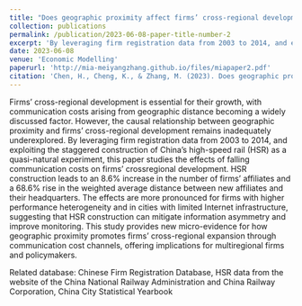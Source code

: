 ```yaml
---
title: "Does geographic proximity affect firms’ cross-regional development? Evidence from high-speed rail construction in China"
collection: publications
permalink: /publication/2023-06-08-paper-title-number-2
excerpt: 'By leveraging firm registration data from 2003 to 2014, and exploiting the staggered construction of China’s high-speed rail (HSR) as a quasi-natural experiment, this paper studies the effects of falling communication costs on firms’ cross-regional development.'
date: 2023-06-08
venue: 'Economic Modelling'
paperurl: 'http://mia-meiyangzhang.github.io/files/miapaper2.pdf'
citation: 'Chen, H., Cheng, K., & Zhang, M. (2023). Does geographic proximity affect firms’ cross-regional development? Evidence from high-speed rail construction in China. Economic Modelling, 126, 106402.'
---
```


Firms’ cross-regional development is essential for their growth, with communication costs arising from geographic distance becoming a widely discussed factor. However, the causal relationship between geographic proximity and firms’ cross-regional development remains inadequately underexplored. By leveraging firm registration data from 2003 to 2014, and exploiting the staggered construction of China’s high-speed rail (HSR) as a quasi-natural experiment, this paper studies the effects of falling communication costs on firms’ crossregional development. HSR construction leads to an 8.6% increase in the number of firms’ affiliates and a 68.6% rise in the weighted average distance between new affiliates and their headquarters. The effects are more pronounced for firms with higher performance heterogeneity and in cities with limited Internet infrastructure, suggesting that HSR construction can mitigate information asymmetry and improve monitoring. This study provides new micro-evidence for how geographic proximity promotes firms’ cross-regional expansion through communication cost channels, offering implications for multiregional firms and policymakers.

Related database: Chinese Firm Registration Database, HSR data from the website of the China National Railway Administration and China Railway Corporation, China City Statistical Yearbook
